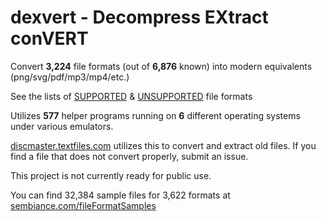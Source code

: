 # dexvert - **D**ecompress **EX**tract con**VERT**
Convert **3,224** file formats (out of **6,876** known) into modern equivalents (png/svg/pdf/mp3/mp4/etc.)

See the lists of [SUPPORTED](SUPPORTED.md) & [UNSUPPORTED](UNSUPPORTED.md) file formats

Utilizes **577** helper programs running on **6** different operating systems under various emulators.

[discmaster.textfiles.com](http://discmaster.textfiles.com/) utilizes this to convert and extract old files. If you find a file that does not convert properly, submit an issue.

This project is not currently ready for public use.

You can find 32,384 sample files for 3,622 formats at [sembiance.com/fileFormatSamples](https://sembiance.com/fileFormatSamples/)
